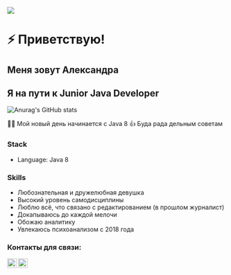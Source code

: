 ![](https://komarev.com/ghpvc/?username=your-github-Leeloomoscow)


# ⚡️ Приветствую!
## Меня зовут Александра 
## Я на пути к Junior Java Developer


![Anurag's GitHub stats](https://github-readme-stats.vercel.app/api?username=Leeloomoscow&show_icons=true&theme=radical)


👩‍💻 Мой новый день начинается с Java 8 
👍 Буда рада дельным советам


### Stack
- Language: Java 8

### Skills
- Любознательная и дружелюбная девушка
- Высокий уровень самодисциплины
- Люблю всё, что связано с редактированием (в прошлом журналист)
- Докапываюсь до каждой мелочи
- Обожаю аналитику
- Увлекаюсь психоанализом с 2018 года



### Контакты для связи:
[<img align="left" width="22px" alt="javeoff | Telegram" src="https://simpleicons.org/icons/telegram.svg" />](https://t.me/Leeloo_moscow) 
[<img align="left" width="22px" alt="javeoff | Instagram" src="https://simpleicons.org/icons/instagram.svg" />](https://instagram/Leeloo__star)
